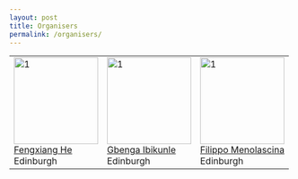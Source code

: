 ```yaml
---
layout: post
title: Organisers
permalink: /organisers/
---
```

<table>
  <tr>
    <td> 
      <img src="https://raw.githubusercontent.com/ed-iwsd/ed-iwsd.github.io/main/images/Fengxiang_He.jpg?raw=true"  alt="1" width = 150px height = 155px ><br />
      <a href="https://fengxianghe.github.io/">Fengxiang He</a><br />
      Edinburgh
    </td>
    <td> 
      <img src="https://github.com/ed-iwsd/blob/main/images/Mengnan_Du.jpg?raw=true"  alt="1" width = 150px height = 155px ><br />
      <a href="https://www.business-school.ed.ac.uk/staff/gbenga-ibikunle">Gbenga Ibikunle</a><br />
      Edinburgh
    </td>
    <td> 
      <img src="https://github.com/ed-iwsd/blob/main/images/Aris_Filos-Ratsikas.jpeg?raw=true"  alt="1" width = 150px height = 155px ><br />
      <a href="https://edwebprofiles.ed.ac.uk/profile/filippo-menolascina">Filippo Menolascina</a><br />
      Edinburgh
    </td>
  </tr> 
</table>
